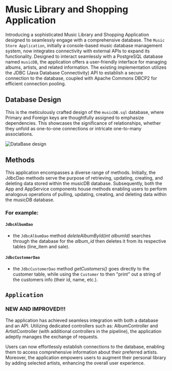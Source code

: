 # Music Library and Shopping Application

Introducing a sophisticated Music Library and Shopping Application designed to seamlessly engage with a comprehensive 
database. The `Music Store Application`, initially a console-based music database management system, 
now integrates connectivity with external APIs to expand its functionality. 
Designed to interact seamlessly with a PostgreSQL database named `musicDB`, 
the application offers a user-friendly interface for managing albums, artists, and related information. 
The existing implementation utilizes the JDBC (Java Database Connectivity) API to establish a secure connection to the database, 
coupled with Apache Commons DBCP2 for efficient connection pooling.

## Database Design


This is the meticulously crafted design of the `musicDB.sql` database, where Primary and Foreign keys are thoughtfully 
assigned to emphasize dependencies. This showcases the significance of relationships, whether they unfold as one-to-one 
connections or intricate one-to-many associations.

![DataBase design](/Users/jacknichols/Desktop/database-design.png)

## Methods 

This application encompasses a diverse range of methods. Initially, the JdbcDao methods serve the purpose of retrieving, 
updating, creating, and deleting data stored within the musicDB database. Subsequently, both the App and AppService 
components house methods enabling users to perform analogous operations of pulling, updating, creating, and deleting 
data within the musicDB database.

### For example: 

#### `JdbcAlbumDao`
* the `JdbcAlbumDao` method _deleteAlbumById(int albumId)_ searches through the database for the _album_id_
then deletes it from its respective tables (line_item and sale).

#### `JdbcCustomerDao`
* the `JdbcCustomerDao` method _getCustomers()_ goes directly to the customer table, while using the `Customer` to then
"print" out a string of the customers info (their id, name, etc.).


## `Application`

### NEW AND IMPROVED!!!

The application has achieved seamless integration with both a database and an API. Utilizing dedicated controllers such as: 
AlbumController and ArtistController (with additional controllers in the pipeline), the application adeptly manages the exchange of requests.

Users can now effortlessly establish connections to the database, enabling them to access comprehensive information about their preferred artists. 
Moreover, the application empowers users to augment their personal library by adding selected artists, enhancing the overall user experience.


